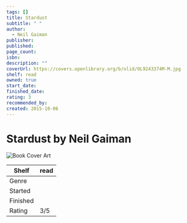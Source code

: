 ```yaml
---
tags: []
title: Stardust
subtitle: " "
author:
  - Neil Gaiman
publisher: 
published: 
page_count: 
isbn: 
description: ""
coverUrl: https://covers.openlibrary.org/b/olid/OL9243374M-M.jpg
shelf: read
owned: true
start_date: 
finished_date: 
rating: 3
recommended_by: 
created: 2015-10-06
---
```


# Stardust by Neil Gaiman

![Book Cover Art](https://covers.openlibrary.org/b/olid/OL9243374M-M.jpg)

| Shelf | read |
| --- | --- |
| Genre |  |
| Started |  |
| Finished |  |
| Rating | 3/5 |

